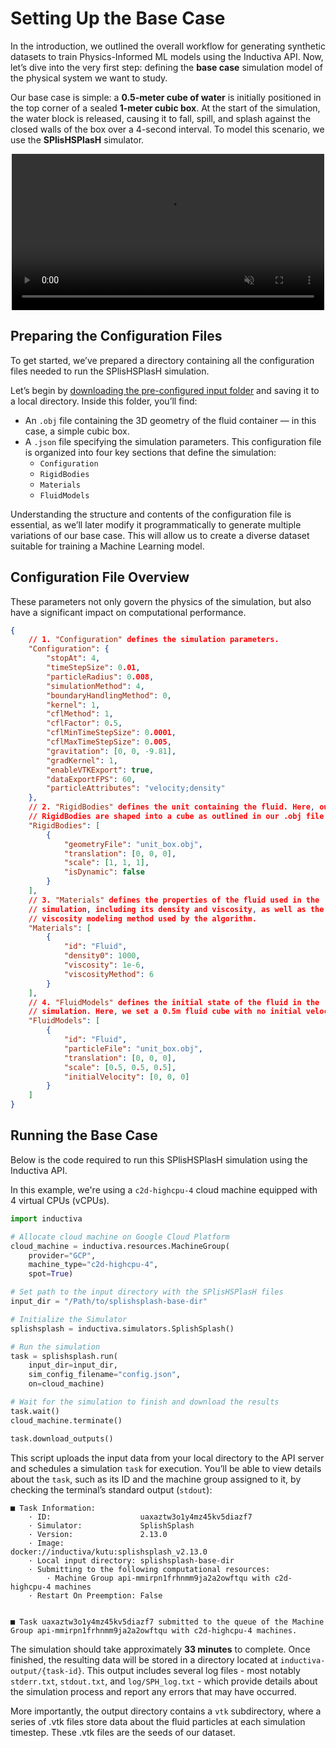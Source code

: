 # Setting Up the Base Case
In the introduction, we outlined the overall workflow for generating synthetic datasets to train Physics-Informed ML models using the Inductiva API. Now, let’s dive into the very first step: defining the **base case** simulation model of the physical system we want to study.

Our base case is simple: a **0.5-meter cube of water** is initially positioned in the top corner of a sealed **1-meter cubic box**. At the start of the simulation, the water block is released, causing it to fall, spill, and splash against the closed walls of the box over a 4-second interval. To model this scenario, we use the **SPlisHSPlasH** simulator.

<div style="display: flex; justify-content:center">
<video width=500 loop muted autoplay preload="auto">
<source src="../_static/generating-synthetic-data/viscous_flow.mp4" type="video/mp4">
</video>
</div>

## Preparing the Configuration Files
To get started, we’ve prepared a directory containing all the configuration files needed to run the SPlisHSPlasH simulation. 

Let’s begin by [downloading the pre-configured input folder](https://storage.googleapis.com/inductiva-api-demo-files/splishsplash-base-dir.zip) and saving it to a local directory. Inside this folder, you’ll find:

- An `.obj` file containing the 3D geometry of the fluid container — in this case, a simple cubic box.  
- A `.json` file specifying the simulation parameters. This configuration file is organized into four key sections that define the simulation:
  - `Configuration`  
  - `RigidBodies`  
  - `Materials`  
  - `FluidModels`

Understanding the structure and contents of the configuration file is essential, as we’ll later modify it programmatically to generate multiple variations of our base case. This will allow us to create a diverse dataset suitable for training a Machine Learning model.

## Configuration File Overview
These parameters not only govern the physics of the simulation, but also have a significant impact on computational performance. 

```json
{   
    // 1. "Configuration" defines the simulation parameters. 
    "Configuration": {
        "stopAt": 4,
        "timeStepSize": 0.01,
        "particleRadius": 0.008,
        "simulationMethod": 4,
        "boundaryHandlingMethod": 0,
        "kernel": 1,
        "cflMethod": 1,
        "cflFactor": 0.5,
        "cflMinTimeStepSize": 0.0001,
        "cflMaxTimeStepSize": 0.005,
        "gravitation": [0, 0, -9.81],
        "gradKernel": 1,
        "enableVTKExport": true,
        "dataExportFPS": 60,
        "particleAttributes": "velocity;density"
    },
    // 2. "RigidBodies" defines the unit containing the fluid. Here, our
    // RigidBodies are shaped into a cube as outlined in our .obj file
    "RigidBodies": [
        {
            "geometryFile": "unit_box.obj",
            "translation": [0, 0, 0],
            "scale": [1, 1, 1],
            "isDynamic": false
        }
    ],
    // 3. "Materials" defines the properties of the fluid used in the
    // simulation, including its density and viscosity, as well as the
    // viscosity modeling method used by the algorithm.
    "Materials": [
        {
            "id": "Fluid",
            "density0": 1000,
            "viscosity": 1e-6,
            "viscosityMethod": 6
        }
    ],
    // 4. "FluidModels" defines the initial state of the fluid in the
    // simulation. Here, we set a 0.5m fluid cube with no initial velocity.
    "FluidModels": [
        {
            "id": "Fluid",
            "particleFile": "unit_box.obj",
            "translation": [0, 0, 0],
            "scale": [0.5, 0.5, 0.5],
            "initialVelocity": [0, 0, 0]
        }
    ]
}
```

## Running the Base Case
Below is the code required to run this SPlisHSPlasH simulation using the Inductiva API.

In this example, we're using a `c2d-highcpu-4` cloud machine equipped with 4 virtual CPUs (vCPUs).

```python
import inductiva

# Allocate cloud machine on Google Cloud Platform
cloud_machine = inductiva.resources.MachineGroup(
    provider="GCP",
    machine_type="c2d-highcpu-4",
    spot=True)

# Set path to the input directory with the SPlisHSPlasH files
input_dir = "/Path/to/splishsplash-base-dir"

# Initialize the Simulator
splishsplash = inductiva.simulators.SplishSplash()

# Run the simulation
task = splishsplash.run(
    input_dir=input_dir,
    sim_config_filename="config.json",
    on=cloud_machine)

# Wait for the simulation to finish and download the results
task.wait()
cloud_machine.terminate()

task.download_outputs()
```

This script uploads the input data from your local directory to the API server and schedules a simulation `task` for execution. You’ll 
be able to view details about the `task`, such as its ID and the machine group assigned to it, by checking the terminal’s standard 
output (`stdout`):

```
■ Task Information:
	· ID:                    uaxaztw3o1y4mz45kv5diazf7
	· Simulator:             SplishSplash
	· Version:               2.13.0
	· Image:                 docker://inductiva/kutu:splishsplash_v2.13.0
	· Local input directory: splishsplash-base-dir
	· Submitting to the following computational resources:
 		· Machine Group api-mmirpn1frhnmm9ja2a2owftqu with c2d-highcpu-4 machines
	· Restart On Preemption: False


■ Task uaxaztw3o1y4mz45kv5diazf7 submitted to the queue of the Machine Group api-mmirpn1frhnmm9ja2a2owftqu with c2d-highcpu-4 machines.
```

The simulation should take approximately **33 minutes** to complete. Once finished, the resulting data will be stored in a directory 
located at `inductiva-output/{task-id}`. This output includes several log files - most notably `stderr.txt`, `stdout.txt`, and 
`log/SPH_log.txt` - which provide details about the simulation process and report any errors that may have occurred.

More importantly, the output directory contains a `vtk` subdirectory, where a series of .vtk files store data about the fluid 
particles at each simulation timestep. These .vtk files are the seeds of our dataset.






